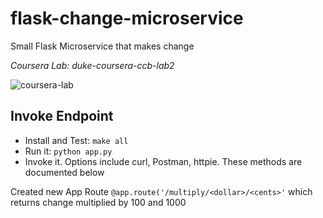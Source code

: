 

# flask-change-microservice
Small Flask Microservice that makes change

*Coursera Lab:  duke-coursera-ccb-lab2*

![coursera-lab](https://user-images.githubusercontent.com/58792/108137449-df0e0300-7089-11eb-8b11-74f478b71d11.png)


## Invoke Endpoint


* Install and Test:  `make all`
* Run it:  `python app.py`
* Invoke it.  Options include curl, Postman, httpie.  These methods are documented below


Created new App Route ```@app.route('/multiply/<dollar>/<cents>'```
    which returns change multiplied by 100 and 1000



